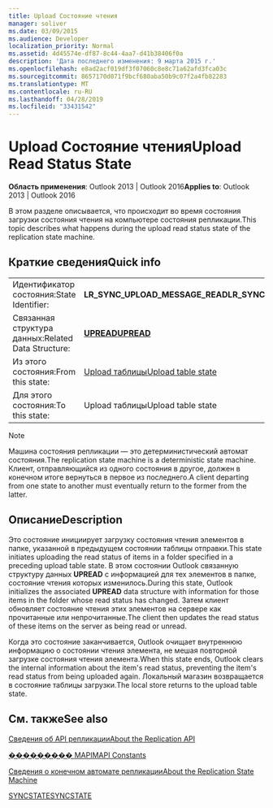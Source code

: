 ```yaml
---
title: Upload Состояние чтения
manager: soliver
ms.date: 03/09/2015
ms.audience: Developer
localization_priority: Normal
ms.assetid: 4d45574e-df87-8c44-4aa7-d41b38406f0a
description: 'Дата последнего изменения: 9 марта 2015 г.'
ms.openlocfilehash: e8ad2acf019df3f07060c8e8c71a62afd3fca03c
ms.sourcegitcommit: 8657170d071f9bcf680aba50b9c07f2a4fb82283
ms.translationtype: MT
ms.contentlocale: ru-RU
ms.lasthandoff: 04/28/2019
ms.locfileid: "33431542"
---
```

# <a name="upload-read-status-state"></a><span data-ttu-id="4ef99-103">Upload Состояние чтения</span><span class="sxs-lookup"><span data-stu-id="4ef99-103">Upload Read Status State</span></span>

  
  
<span data-ttu-id="4ef99-104">**Область применения**: Outlook 2013 | Outlook 2016</span><span class="sxs-lookup"><span data-stu-id="4ef99-104">**Applies to**: Outlook 2013 | Outlook 2016</span></span> 
  
 <span data-ttu-id="4ef99-105">В этом разделе описывается, что происходит во время состояния загрузки состояния чтения на компьютере состояния репликации.</span><span class="sxs-lookup"><span data-stu-id="4ef99-105">This topic describes what happens during the upload read status state of the replication state machine.</span></span> 
  
## <a name="quick-info"></a><span data-ttu-id="4ef99-106">Краткие сведения</span><span class="sxs-lookup"><span data-stu-id="4ef99-106">Quick info</span></span>

|||
|:-----|:-----|
|<span data-ttu-id="4ef99-107">Идентификатор состояния:</span><span class="sxs-lookup"><span data-stu-id="4ef99-107">State Identifier:</span></span>  <br/> |<span data-ttu-id="4ef99-108">**LR_SYNC_UPLOAD_MESSAGE_READ**</span><span class="sxs-lookup"><span data-stu-id="4ef99-108">**LR_SYNC_UPLOAD_MESSAGE_READ**</span></span> <br/> |
|<span data-ttu-id="4ef99-109">Связанная структура данных:</span><span class="sxs-lookup"><span data-stu-id="4ef99-109">Related Data Structure:</span></span>  <br/> |<span data-ttu-id="4ef99-110">**[UPREAD](upread.md)**</span><span class="sxs-lookup"><span data-stu-id="4ef99-110">**[UPREAD](upread.md)**</span></span> <br/> |
|<span data-ttu-id="4ef99-111">Из этого состояния:</span><span class="sxs-lookup"><span data-stu-id="4ef99-111">From this state:</span></span>  <br/> |[<span data-ttu-id="4ef99-112">Upload таблицы</span><span class="sxs-lookup"><span data-stu-id="4ef99-112">Upload table state</span></span>](upload-table-state.md) <br/> |
|<span data-ttu-id="4ef99-113">Для этого состояния:</span><span class="sxs-lookup"><span data-stu-id="4ef99-113">To this state:</span></span>  <br/> |<span data-ttu-id="4ef99-114">Upload таблицы</span><span class="sxs-lookup"><span data-stu-id="4ef99-114">Upload table state</span></span>  <br/> |
   
> [!NOTE]
> <span data-ttu-id="4ef99-115">Машина состояния репликации — это детерминистический автомат состояния.</span><span class="sxs-lookup"><span data-stu-id="4ef99-115">The replication state machine is a deterministic state machine.</span></span> <span data-ttu-id="4ef99-116">Клиент, отправляющийся из одного состояния в другое, должен в конечном итоге вернуться в первое из последнего.</span><span class="sxs-lookup"><span data-stu-id="4ef99-116">A client departing from one state to another must eventually return to the former from the latter.</span></span> 
  
## <a name="description"></a><span data-ttu-id="4ef99-117">Описание</span><span class="sxs-lookup"><span data-stu-id="4ef99-117">Description</span></span>

<span data-ttu-id="4ef99-118">Это состояние инициирует загрузку состояния чтения элементов в папке, указанной в предыдущем состоянии таблицы отправки.</span><span class="sxs-lookup"><span data-stu-id="4ef99-118">This state initiates uploading the read status of items in a folder specified in a preceding upload table state.</span></span> <span data-ttu-id="4ef99-119">В этом состоянии Outlook связанную структуру данных **UPREAD** с информацией для тех элементов в папке, состояние чтения которых изменилось.</span><span class="sxs-lookup"><span data-stu-id="4ef99-119">During this state, Outlook initializes the associated **UPREAD** data structure with information for those items in the folder whose read status has changed.</span></span> <span data-ttu-id="4ef99-120">Затем клиент обновляет состояние чтения этих элементов на сервере как прочитанные или непрочитанные.</span><span class="sxs-lookup"><span data-stu-id="4ef99-120">The client then updates the read status of these items on the server as being read or unread.</span></span> 
  
<span data-ttu-id="4ef99-121">Когда это состояние заканчивается, Outlook очищает внутреннюю информацию о состоянии чтения элемента, не мешая повторной загрузке состояния чтения элемента.</span><span class="sxs-lookup"><span data-stu-id="4ef99-121">When this state ends, Outlook clears the internal information about the item's read status, preventing the item's read status from being uploaded again.</span></span> <span data-ttu-id="4ef99-122">Локальный магазин возвращается в состояние таблицы загрузки.</span><span class="sxs-lookup"><span data-stu-id="4ef99-122">The local store returns to the upload table state.</span></span>
  
## <a name="see-also"></a><span data-ttu-id="4ef99-123">См. также</span><span class="sxs-lookup"><span data-stu-id="4ef99-123">See also</span></span>



[<span data-ttu-id="4ef99-124">Сведения об API репликации</span><span class="sxs-lookup"><span data-stu-id="4ef99-124">About the Replication API</span></span>](about-the-replication-api.md)
  
[<span data-ttu-id="4ef99-125">��������� MAPI</span><span class="sxs-lookup"><span data-stu-id="4ef99-125">MAPI Constants</span></span>](mapi-constants.md)
  
[<span data-ttu-id="4ef99-126">Сведения о конечном автомате репликации</span><span class="sxs-lookup"><span data-stu-id="4ef99-126">About the Replication State Machine</span></span>](about-the-replication-state-machine.md)
  
[<span data-ttu-id="4ef99-127">SYNCSTATE</span><span class="sxs-lookup"><span data-stu-id="4ef99-127">SYNCSTATE</span></span>](syncstate.md)

